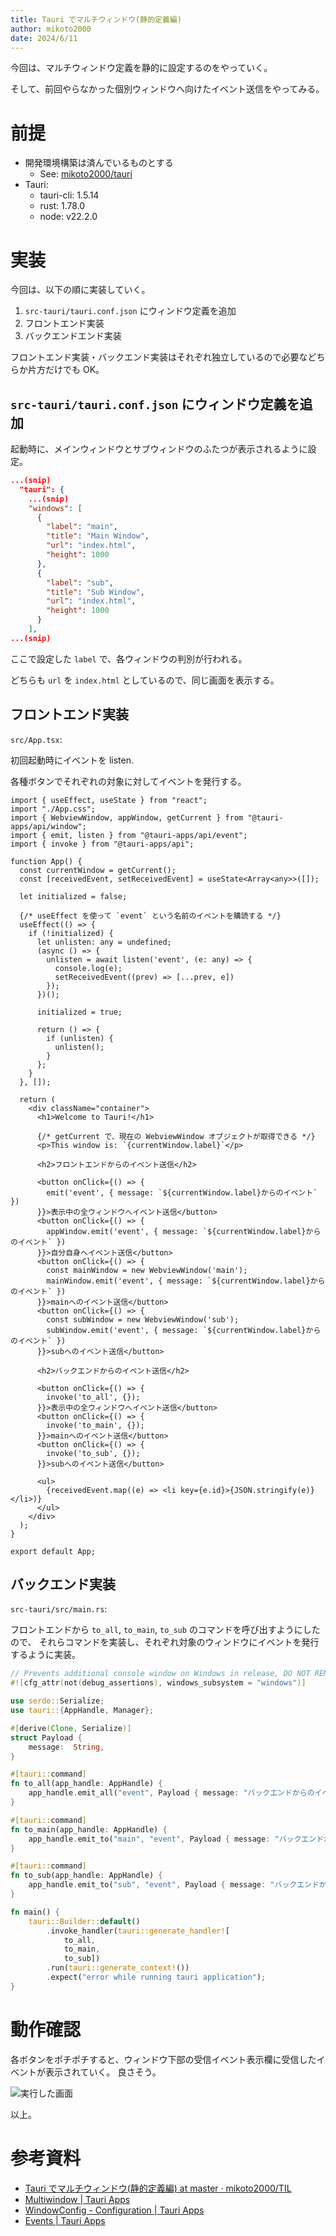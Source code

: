 ```yaml
---
title: Tauri でマルチウィンドウ(静的定義編)
author: mikoto2000
date: 2024/6/11
---
```


今回は、マルチウィンドウ定義を静的に設定するのをやっていく。

そして、前回やらなかった個別ウィンドウへ向けたイベント送信をやってみる。

# 前提

- 開発環境構築は済んでいるものとする
    - See: [mikoto2000/tauri](https://github.com/mikoto2000/docker-images/blob/master/tauri/Dockerfile)
- Tauri:
    - tauri-cli: 1.5.14
    - rust: 1.78.0
    - node: v22.2.0


# 実装

今回は、以下の順に実装していく。

1. `src-tauri/tauri.conf.json` にウィンドウ定義を追加
2. フロントエンド実装
3. バックエンドエンド実装

フロントエンド実装・バックエンド実装はそれぞれ独立しているので必要などちらか片方だけでも OK。


## `src-tauri/tauri.conf.json` にウィンドウ定義を追加

起動時に、メインウィンドウとサブウィンドウのふたつが表示されるように設定。

```json
...(snip)
  "tauri": {
    ...(snip)
    "windows": [
      {
        "label": "main",
        "title": "Main Window",
        "url": "index.html",
        "height": 1000
      },
      {
        "label": "sub",
        "title": "Sub Window",
        "url": "index.html",
        "height": 1000
      }
    ],
...(snip)
```

ここで設定した `label` で、各ウィンドウの判別が行われる。

どちらも `url` を `index.html` としているので、同じ画面を表示する。


## フロントエンド実装

`src/App.tsx`:

初回起動時にイベントを listen.

各種ボタンでそれぞれの対象に対してイベントを発行する。

```tsx
import { useEffect, useState } from "react";
import "./App.css";
import { WebviewWindow, appWindow, getCurrent } from "@tauri-apps/api/window";
import { emit, listen } from "@tauri-apps/api/event";
import { invoke } from "@tauri-apps/api";

function App() {
  const currentWindow = getCurrent();
  const [receivedEvent, setReceivedEvent] = useState<Array<any>>([]);

  let initialized = false;

  {/* useEffect を使って `event` という名前のイベントを購読する */}
  useEffect(() => {
    if (!initialized) {
      let unlisten: any = undefined;
      (async () => {
        unlisten = await listen('event', (e: any) => {
          console.log(e);
          setReceivedEvent((prev) => [...prev, e])
        });
      })();

      initialized = true;

      return () => {
        if (unlisten) {
          unlisten();
        }
      };
    }
  }, []);

  return (
    <div className="container">
      <h1>Welcome to Tauri!</h1>

      {/* getCurrent で、現在の WebviewWindow オブジェクトが取得できる */}
      <p>This window is: `{currentWindow.label}`</p>

      <h2>フロントエンドからのイベント送信</h2>

      <button onClick={() => {
        emit('event', { message: `${currentWindow.label}からのイベント` })
      }}>表示中の全ウィンドウへイベント送信</button>
      <button onClick={() => {
        appWindow.emit('event', { message: `${currentWindow.label}からのイベント` })
      }}>自分自身へイベント送信</button>
      <button onClick={() => {
        const mainWindow = new WebviewWindow('main');
        mainWindow.emit('event', { message: `${currentWindow.label}からのイベント` })
      }}>mainへのイベント送信</button>
      <button onClick={() => {
        const subWindow = new WebviewWindow('sub');
        subWindow.emit('event', { message: `${currentWindow.label}からのイベント` })
      }}>subへのイベント送信</button>

      <h2>バックエンドからのイベント送信</h2>

      <button onClick={() => {
        invoke('to_all', {});
      }}>表示中の全ウィンドウへイベント送信</button>
      <button onClick={() => {
        invoke('to_main', {});
      }}>mainへのイベント送信</button>
      <button onClick={() => {
        invoke('to_sub', {});
      }}>subへのイベント送信</button>

      <ul>
        {receivedEvent.map((e) => <li key={e.id}>{JSON.stringify(e)}</li>)}
      </ul>
    </div>
  );
}

export default App;
```

## バックエンド実装

`src-tauri/src/main.rs`:

フロントエンドから `to_all`, `to_main`, `to_sub` のコマンドを呼び出すようにしたので、
それらコマンドを実装し、それぞれ対象のウィンドウにイベントを発行するように実装。

```rs
// Prevents additional console window on Windows in release, DO NOT REMOVE!!
#![cfg_attr(not(debug_assertions), windows_subsystem = "windows")]

use serde::Serialize;
use tauri::{AppHandle, Manager};

#[derive(Clone, Serialize)]
struct Payload {
    message:  String,
}

#[tauri::command]
fn to_all(app_handle: AppHandle) {
    app_handle.emit_all("event", Payload { message: "バックエンドからのイベント".to_string() }).unwrap();
}

#[tauri::command]
fn to_main(app_handle: AppHandle) {
    app_handle.emit_to("main", "event", Payload { message: "バックエンドからのイベント".to_string() }).unwrap();
}

#[tauri::command]
fn to_sub(app_handle: AppHandle) {
    app_handle.emit_to("sub", "event", Payload { message: "バックエンドからのイベント".to_string() }).unwrap();
}

fn main() {
    tauri::Builder::default()
        .invoke_handler(tauri::generate_handler![
            to_all,
            to_main,
            to_sub])
        .run(tauri::generate_context!())
        .expect("error while running tauri application");
}
```

# 動作確認

各ボタンをポチポチすると、ウィンドウ下部の受信イベント表示欄に受信したイベントが表示されていく。
良さそう。

![実行した画面](https://github.com/mikoto2000/TIL/assets/345832/f0023660-38cf-472c-8d46-91a5882c4b65)

以上。


# 参考資料

- [Tauri でマルチウィンドウ(静的定義編) at master · mikoto2000/TIL](https://github.com/mikoto2000/TIL/tree/master/tauri/1.0.0/multiwindow/static)
- [Multiwindow | Tauri Apps](https://tauri.app/v1/guides/features/multiwindow)
- [WindowConfig - Configuration | Tauri Apps](https://tauri.app/v1/api/config/#windowconfig)
- [Events | Tauri Apps](https://tauri.app/v1/guides/features/events/)

